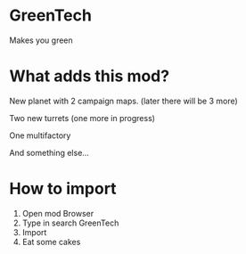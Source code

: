 # GreenTech
Makes you green

# What adds this mod?
New planet with 2 campaign maps. (later there will be 3 more)

Two new turrets (one more in progress)

One multifactory

And something else...

# How to import
1) Open mod Browser
2) Type in search GreenTech
3) Import
4) Eat some cakes
